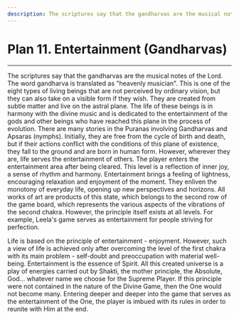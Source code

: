 ```yaml
---
description: The scriptures say that the gandharvas are the musical notes of the Lord. The word gandharva is translated as "heavenly musician".
---
```


# Plan 11. Entertainment (Gandharvas)

---

The scriptures say that the gandharvas are the musical notes of the Lord. The word gandharva is translated as "heavenly musician". This is one of the eight types of living beings that are not perceived by ordinary vision, but they can also take on a visible form if they wish. They are created from subtle matter and live on the astral plane. The life of these beings is in harmony with the divine music and is dedicated to the entertainment of the gods and other beings who have reached this plane in the process of evolution. There are many stories in the Puranas involving Gandharvas and Apsaras (nymphs). Initially, they are free from the cycle of birth and death, but if their actions conflict with the conditions of this plane of existence, they fall to the ground and are born in human form. However, wherever they are, life serves the entertainment of others. The player enters the entertainment area after being cleared. This level is a reflection of inner joy, a sense of rhythm and harmony. Entertainment brings a feeling of lightness, encouraging relaxation and enjoyment of the moment. They enliven the monotony of everyday life, opening up new perspectives and horizons. All works of art are products of this state, which belongs to the second row of the game board, which represents the various aspects of the vibrations of the second chakra. However, the principle itself exists at all levels. For example, Leela's game serves as entertainment for people striving for perfection.

Life is based on the principle of entertainment - enjoyment. However, such a view of life is achieved only after overcoming the level of the first chakra with its main problem - self-doubt and preoccupation with material well-being. Entertainment is the essence of Spirit. All this created universe is a play of energies carried out by Shakti, the mother principle, the Absolute, God... whatever name we choose for the Supreme Player. If this principle were not contained in the nature of the Divine Game, then the One would not become many. Entering deeper and deeper into the game that serves as the entertainment of the One, the player is imbued with its rules in order to reunite with Him at the end.
